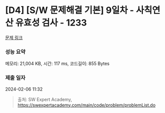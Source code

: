 # [D4] [S/W 문제해결 기본] 9일차 - 사칙연산 유효성 검사 - 1233 

[문제 링크](https://swexpertacademy.com/main/code/problem/problemDetail.do?contestProbId=AV141176AIwCFAYD) 

### 성능 요약

메모리: 21,004 KB, 시간: 117 ms, 코드길이: 855 Bytes

### 제출 일자

2024-02-06 11:32



> 출처: SW Expert Academy, https://swexpertacademy.com/main/code/problem/problemList.do